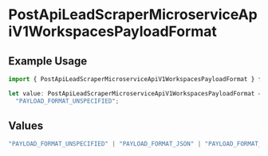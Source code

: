 # PostApiLeadScraperMicroserviceApiV1WorkspacesPayloadFormat

## Example Usage

```typescript
import { PostApiLeadScraperMicroserviceApiV1WorkspacesPayloadFormat } from "oppulence-backend-sdk/models/operations";

let value: PostApiLeadScraperMicroserviceApiV1WorkspacesPayloadFormat =
  "PAYLOAD_FORMAT_UNSPECIFIED";
```

## Values

```typescript
"PAYLOAD_FORMAT_UNSPECIFIED" | "PAYLOAD_FORMAT_JSON" | "PAYLOAD_FORMAT_XML" | "PAYLOAD_FORMAT_FORM_DATA" | "PAYLOAD_FORMAT_PROTOBUF" | "PAYLOAD_FORMAT_YAML"
```